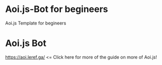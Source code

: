 # Aoi.js-Bot for begineers
Aoi.js Template for begineers
# Aoi.js Bot 
https://aoi.leref.ga/ <= Click here for more of the guide on more of Aoi.js!
